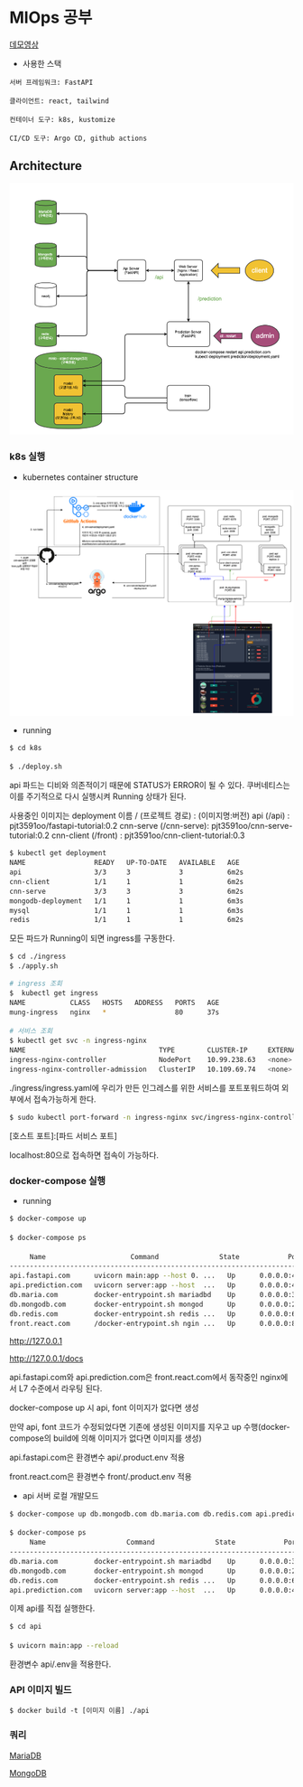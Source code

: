 # MlOps 공부

[데모영상](https://www.youtube.com/watch?v=ztRcUE4ErLw&t=91s)

* 사용한 스택

```
서버 프레임워크: FastAPI

클라이언트: react, tailwind

컨테이너 도구: k8s, kustomize

CI/CD 도구: Argo CD, github actions
```

## Architecture

![](./resource/Architecture.png)

### k8s 실행

* kubernetes container structure

![](./resource/k8s_container_structure.png)

* running

```bash
$ cd k8s

$ ./deploy.sh
```

api 파드는 디비와 의존적이기 때문에 STATUS가 ERROR이 될 수 있다. 쿠버네티스는 이를 주기적으로 다시 실행시켜 Running 상태가 된다.

사용중인 이미지는 deployment 이름 / (프로젝트 경로) : (이미지명:버전)
api        (/api)      : pjt3591oo/fastapi-tutorial:0.2
cnn-serve  (/cnn-serve): pjt3591oo/cnn-serve-tutorial:0.2
cnn-client (/front)    : pjt3591oo/cnn-client-tutorial:0.3 

```bash
$ kubectl get deployment
NAME                 READY   UP-TO-DATE   AVAILABLE   AGE
api                  3/3     3            3           6m2s
cnn-client           1/1     1            1           6m2s
cnn-serve            3/3     3            3           6m2s
mongodb-deployment   1/1     1            1           6m3s
mysql                1/1     1            1           6m3s
redis                1/1     1            1           6m2s
```

모든 파드가 Running이 되면 ingress를 구동한다.

```bash
$ cd ./ingress
$ ./apply.sh
```

```bash
# ingress 조회
$  kubectl get ingress
NAME           CLASS   HOSTS   ADDRESS   PORTS   AGE
mung-ingress   nginx   *                 80      37s

# 서비스 조회
$ kubectl get svc -n ingress-nginx
NAME                                 TYPE        CLUSTER-IP     EXTERNAL-IP   PORT(S)                      AGE
ingress-nginx-controller             NodePort    10.99.238.63   <none>        80:32561/TCP,443:30190/TCP   4m40s
ingress-nginx-controller-admission   ClusterIP   10.109.69.74   <none>        443/TCP                      4m40s
```

./ingress/ingress.yaml에 우리가 만든 인그레스를 위한 서비스를 포트포워드하여 외부에서 접속가능하게 한다.

```bash
$ sudo kubectl port-forward -n ingress-nginx svc/ingress-nginx-controller -n ingress-nginx 80:80
```

[호스트 포트]:[파드 서비스 포트] 

localhost:80으로 접속하면 접속이 가능하다.

### docker-compose 실행

* running

```bash
$ docker-compose up

$ docker-compose ps  
       
     Name                     Command               State            Ports          
--------------------------------------------------------------------------------------
api.fastapi.com      uvicorn main:app --host 0. ...   Up      0.0.0.0:4000->80/tcp    
api.prediction.com   uvicorn server:app --host  ...   Up      0.0.0.0:4100->80/tcp    
db.maria.com         docker-entrypoint.sh mariadbd    Up      0.0.0.0:3306->3306/tcp  
db.mongodb.com       docker-entrypoint.sh mongod      Up      0.0.0.0:27017->27017/tcp
db.redis.com         docker-entrypoint.sh redis ...   Up      0.0.0.0:6379->6379/tcp  
front.react.com      /docker-entrypoint.sh ngin ...   Up      0.0.0.0:80->80/tcp 
```

http://127.0.0.1

http://127.0.0.1/docs

api.fastapi.com와 api.prediction.com은 front.react.com에서 동작중인 nginx에서 L7 수준에서 라우팅 된다.

docker-compose up 시 api, font 이미지가 없다면 생성

만약 api, font 코드가 수정되었다면 기존에 생성된 이미지를 지우고 up 수행(docker-compose의 build에 의해 이미지가 없다면 이미지를 생성)

api.fastapi.com은 환경변수 api/.product.env 적용

front.react.com은 환경변수 front/.product.env 적용

* api 서버 로컬 개발모드

```bash
$ docker-compose up db.mongodb.com db.maria.com db.redis.com api.prediction.com

$ docker-compose ps  
     Name                    Command               State            Ports          
-----------------------------------------------------------------------------------
db.maria.com         docker-entrypoint.sh mariadbd    Up      0.0.0.0:3306->3306/tcp  
db.mongodb.com       docker-entrypoint.sh mongod      Up      0.0.0.0:27017->27017/tcp
db.redis.com         docker-entrypoint.sh redis ...   Up      0.0.0.0:6379->6379/tcp  
api.prediction.com   uvicorn server:app --host  ...   Up      0.0.0.0:4100->80/tcp    


```

이제 api를 직접 실행한다.

```bash
$ cd api

$ uvicorn main:app --reload
```

환경변수 api/.env을 적용한다.

### API 이미지 빌드

```
$ docker build -t [이미지 이름] ./api
```

### 쿼리 

[MariaDB](./mariadb/README.md)

[MongoDB](./mongodb/README.md)
